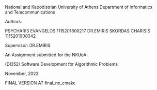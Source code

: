 National and Kapodistrian University of Athens
Department of Informatics and Telecommunications
 

 
 
Authors:								            

PSYCHARIS EVANGELOS 1115201800217					                DR.EMIRIS
SKORDAS CHARISIS 1115201900342

Supervisor:
DR.EMIRIS
 
 
 
An Assignment submitted for the NKUoA:
 
(DI352) Software Development for Algorithmic Problems
 
November, 2022

FINAL VERSION AT final_no_cmake
